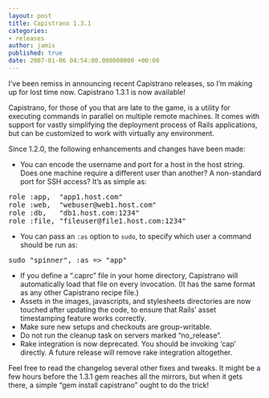 ```yaml
---
layout: post
title: Capistrano 1.3.1
categories:
- releases
author: jamis
published: true
date: 2007-01-06 04:54:00.000000000 +00:00
---
```

<p>I&#8217;ve been remiss in announcing recent Capistrano releases, so I&#8217;m making up for lost time now. Capistrano 1.3.1 is now available!</p>
<p>Capistrano, for those of you that are late to the game, is a utility for executing commands in parallel on multiple remote machines. It comes with support for vastly simplifying the deployment process of Rails applications, but can be customized to work with virtually any environment.</p>
<p>Since 1.2.0, the following enhancements and changes have been made:</p>
<ul>
	<li>You can encode the username and port for a host in the host string. Does one machine require a different user than another? A non-standard port for <span class="caps">SSH</span> access? It&#8217;s as simple as:</li>
</ul>
<pre>
role :app,  "app1.host.com"
role :web,  "webuser@web1.host.com"
role :db,   "db1.host.com:1234"
role :file, "fileuser@file1.host.com:1234"
</pre>
<ul>
	<li>You can pass an <code>:as</code> option to <code>sudo</code>, to specify which user a command should be run as:</li>
</ul>
<pre>
sudo "spinner", :as =&gt; "app"
</pre>
<ul>
	<li>If you define a &#8220;.caprc&#8221; file in your home directory, Capistrano will automatically load that file on every invocation. (It has the same format as any other Capistrano recipe file.)</li>
	<li>Assets in the images, javascripts, and stylesheets directories are now touched after updating the code, to ensure that Rails&#8217; asset timestamping feature works correctly.</li>
	<li>Make sure new setups and checkouts are group-writable.</li>
	<li>Do not run the cleanup task on servers marked &#8220;no_release&#8221;.</li>
	<li>Rake integration is now deprecated. You should be invoking &#8216;cap&#8217; directly. A future release will remove rake integration altogether.</li>
</ul>
<p>Feel free to read the changelog several other fixes and tweaks. It might be a few hours before the 1.3.1 gem reaches all the mirrors, but when it gets there, a simple &#8220;gem install capistrano&#8221; ought to do the trick!</p>